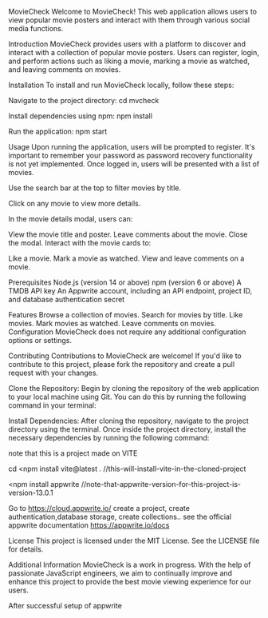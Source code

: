MovieCheck
Welcome to MovieCheck! This web application allows users to view popular movie posters and interact with them through various social media functions.

Introduction
MovieCheck provides users with a platform to discover and interact with a collection of popular movie posters. Users can register, login, and perform actions such as liking a movie, marking a movie as watched, and leaving comments on movies.


Installation
To install and run MovieCheck locally, follow these steps:

Navigate to the project directory:
cd mvcheck

Install dependencies using npm:
npm install


Run the application:
npm start


Usage
Upon running the application, users will be prompted to register. It's important to remember your password as password recovery functionality is not yet implemented. Once logged in, users will be presented with a list of movies.

Use the search bar at the top to filter movies by title.

Click on any movie to view more details.

In the movie details modal, users can:

View the movie title and poster.
Leave comments about the movie.
Close the modal.
Interact with the movie cards to:

Like a movie.
Mark a movie as watched.
View and leave comments on a movie.



Prerequisites
Node.js (version 14 or above)
npm (version 6 or above)
A TMDB API key
An Appwrite account, including an API endpoint, project ID, and database authentication secret



Features
Browse a collection of movies.
Search for movies by title.
Like movies.
Mark movies as watched.
Leave comments on movies.
Configuration
MovieCheck does not require any additional configuration options or settings.

Contributing
Contributions to MovieCheck are welcome! If you'd like to contribute to this project, please fork the repository and create a pull request with your changes.


Clone the Repository: Begin by cloning the repository of the web application to your local machine using Git. You can do this by running the following command in your terminal:

Install Dependencies: After cloning the repository, navigate to the project directory using the terminal. Once inside the project directory, install the necessary dependencies by running the following command:

note that this is a project made on VITE

cd <project-directory>
<npm install vite@latest . //this-will-install-vite-in-the-cloned-project

<npm install appwrite //note-that-appwrite-version-for-this-project-is-version-13.0.1

Go to https://cloud.appwrite.io/
create a project, create authentication,database storage, create collections.. see the official appwrite documentation
https://appwrite.io/docs


License
This project is licensed under the MIT License. See the LICENSE file for details.


Additional Information
MovieCheck is a work in progress. With the help of passionate JavaScript engineers, we aim to continually improve and enhance this project to provide the best movie viewing experience for our users.

After successful setup of appwrite